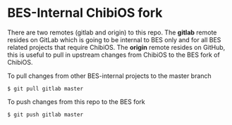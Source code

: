 # BES-Internal ChibiOS fork
There are two remotes (gitlab and origin) to this repo. The **gitlab** remote resides on GitLab which is going to be internal to BES only and for all BES related projects that require ChibiOS. The **origin** remote resides on GitHub, this is useful to pull in upstream changes from ChibiOS to the BES fork of ChibiOS. 

To pull changes from other BES-internal projects to the master branch

`$ git pull gitlab master` 


To push changes from this repo to the BES fork

`$ git push gitlab master`
